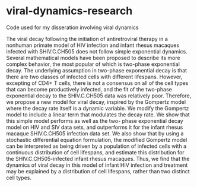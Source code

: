 # viral-dynamics-research
Code used for my disseration involving viral dynamics

The viral decay following the initiation of antiretroviral therapy in a nonhuman primate
model of HIV infection and infant rhesus macaques infected with SHIV.C.CH505 does not
follow simple exponential dynamics. Several mathematical models have been proposed to
describe its more complex behavior, the most popular of which is two-phase exponential
decay. The underlying assumption in two-phase exponential decay is that there are two
classes of infected cells with different lifespans. However, excepting of CD4+ T cells, there is
not a consensus on all of the cell types that can become productively infected, and the fit of
the two-phase exponential decay to the SHIV.C.CH505 data was relatively poor. Therefore,
we propose a new model for viral decay, inspired by the Gompertz model where the decay
rate itself is a dynamic variable. We modify the Gompertz model to include a linear term
that modulates the decay rate. We show that this simple model performs as well as the two-
phase exponential decay model on HIV and SIV data sets, and outperforms it for the infant
rhesus macaque SHIV.C.CH505 infection data set. We also show that by using a stochastic
differential equation formulation, the modified Gompertz model can be interpreted as being
driven by a population of infected cells with a continuous distribution of cell lifespans, and
estimate this distribution for the SHIV.C.CH505-infected infant rhesus macaques. Thus, we
find that the dynamics of viral decay in this model of infant HIV infection and treatment
may be explained by a distribution of cell lifespans, rather than two distinct cell types.
